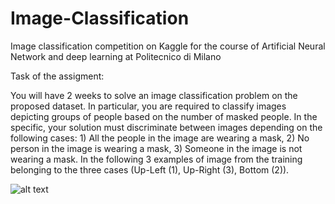 # Image-Classification
Image classification competition on Kaggle for the course of Artificial Neural Network and deep learning at Politecnico di Milano

Task of the assigment: 

You will have 2 weeks to solve an image classification problem on the proposed dataset. In particular, you are required to classify images depicting groups of people based on the number of masked people. In the specific, your solution must discriminate between images depending on the following cases: 1) All the people in the image are wearing a mask, 2) No person in the image is wearing a mask, 3) Someone in the image is not wearing a mask. In the following 3 examples of image from the training belonging to the three cases (Up-Left (1), Up-Right (3), Bottom (2)).

![alt text](https://github.com/[davelaffi]/[Image-Classification]/blob/[Immagini-readme]/immagine1.jpg?raw=true)
